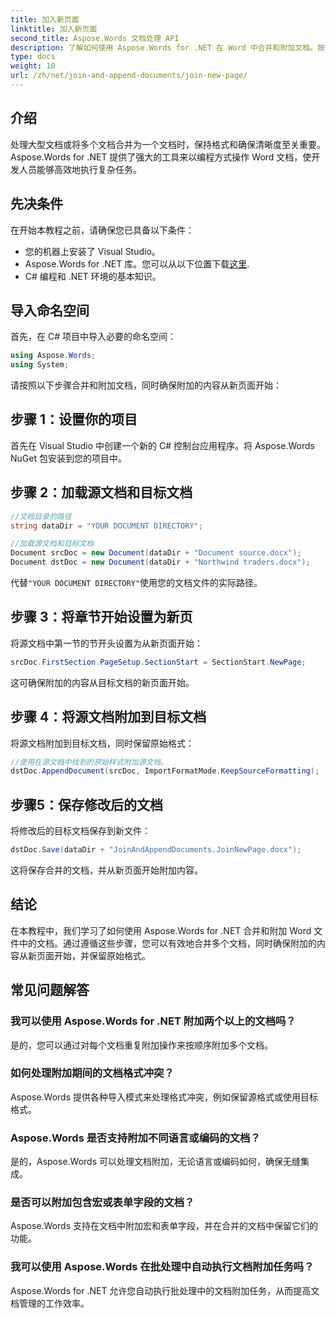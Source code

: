 ```yaml
---
title: 加入新页面
linktitle: 加入新页面
second_title: Aspose.Words 文档处理 API
description: 了解如何使用 Aspose.Words for .NET 在 Word 中合并和附加文档。按照我们的分步指南进行高效的文档合并。
type: docs
weight: 10
url: /zh/net/join-and-append-documents/join-new-page/
---
```

## 介绍

处理大型文档或将多个文档合并为一个文档时，保持格式和确保清晰度至关重要。Aspose.Words for .NET 提供了强大的工具来以编程方式操作 Word 文档，使开发人员能够高效地执行复杂任务。

## 先决条件

在开始本教程之前，请确保您已具备以下条件：
- 您的机器上安装了 Visual Studio。
-  Aspose.Words for .NET 库。您可以从以下位置下载[这里](https://releases.aspose.com/words/net/).
- C# 编程和 .NET 环境的基本知识。

## 导入命名空间

首先，在 C# 项目中导入必要的命名空间：

```csharp
using Aspose.Words;
using System;
```

请按照以下步骤合并和附加文档，同时确保附加的内容从新页面开始：

## 步骤 1：设置你的项目

首先在 Visual Studio 中创建一个新的 C# 控制台应用程序。将 Aspose.Words NuGet 包安装到您的项目中。

## 步骤 2：加载源文档和目标文档

```csharp
//文档目录的路径
string dataDir = "YOUR DOCUMENT DIRECTORY";

//加载源文档和目标文档
Document srcDoc = new Document(dataDir + "Document source.docx");
Document dstDoc = new Document(dataDir + "Northwind traders.docx");
```

代替`"YOUR DOCUMENT DIRECTORY"`使用您的文档文件的实际路径。

## 步骤 3：将章节开始设置为新页

将源文档中第一节的节开头设置为从新页面开始：

```csharp
srcDoc.FirstSection.PageSetup.SectionStart = SectionStart.NewPage;
```

这可确保附加的内容从目标文档的新页面开始。

## 步骤 4：将源文档附加到目标文档

将源文档附加到目标文档，同时保留原始格式：

```csharp
//使用在源文档中找到的原始样式附加源文档。
dstDoc.AppendDocument(srcDoc, ImportFormatMode.KeepSourceFormatting);
```

## 步骤5：保存修改后的文档

将修改后的目标文档保存到新文件：

```csharp
dstDoc.Save(dataDir + "JoinAndAppendDocuments.JoinNewPage.docx");
```

这将保存合并的文档，并从新页面开始附加内容。

## 结论

在本教程中，我们学习了如何使用 Aspose.Words for .NET 合并和附加 Word 文件中的文档。通过遵循这些步骤，您可以有效地合并多个文档，同时确保附加的内容从新页面开始，并保留原始格式。

## 常见问题解答

### 我可以使用 Aspose.Words for .NET 附加两个以上的文档吗？
是的，您可以通过对每个文档重复附加操作来按顺序附加多个文档。

### 如何处理附加期间的文档格式冲突？
Aspose.Words 提供各种导入模式来处理格式冲突，例如保留源格式或使用目标格式。

### Aspose.Words 是否支持附加不同语言或编码的文档？
是的，Aspose.Words 可以处理文档附加，无论语言或编码如何，确保无缝集成。

### 是否可以附加包含宏或表单字段的文档？
Aspose.Words 支持在文档中附加宏和表单字段，并在合并的文档中保留它们的功能。

### 我可以使用 Aspose.Words 在批处理中自动执行文档附加任务吗？
Aspose.Words for .NET 允许您自动执行批处理中的文档附加任务，从而提高文档管理的工作效率。